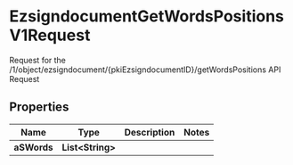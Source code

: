 

# EzsigndocumentGetWordsPositionsV1Request

Request for the /1/object/ezsigndocument/{pkiEzsigndocumentID}/getWordsPositions API Request

## Properties

Name | Type | Description | Notes
------------ | ------------- | ------------- | -------------
**aSWords** | **List&lt;String&gt;** |  | 




